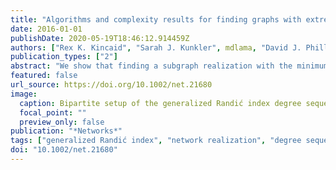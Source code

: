```yaml
---
title: "Algorithms and complexity results for finding graphs with extremal Randić index"
date: 2016-01-01
publishDate: 2020-05-19T18:46:12.914459Z
authors: ["Rex K. Kincaid", "Sarah J. Kunkler", mdlama, "David J. Phillips"]
publication_types: ["2"]
abstract: "We show that finding a subgraph realization with the minimum generalized Randić index for a given base graph and degree sequence is solvable in polynomial time by formulating the problem as the minimum weight perfect b-matching problem of Edmonds (J Res Natl Bur Stand 69B (1965), 125–130). However, the realization found via this reduction is not guaranteed to be connected. Approximating the minimum weight perfect b-matching problem subject to a connectivity constraint is shown to be NP-hard. For instances in which the optimal solution to the minimum Randić index problem is not connected, we describe a heuristic to connect the graph using pairwise edge exchanges that preserves the degree sequence. Although we focus on finding graph realizations with minimum Randić index, our results extend to finding graph realizations with maximum Randić index as well. Applications of the Randić index are provided to synchronization of neuronal networks controlling respiration in mammals and to normalizing cortical thickness networks in diagnosing individuals with dementia."
featured: false
url_source: https://doi.org/10.1002/net.21680
image:
  caption: Bipartite setup of the generalized Randić index degree sequence problem for an example directed graph.
  focal_point: ""
  preview_only: false
publication: "*Networks*"
tags: ["generalized Randić index", "network realization", "degree sequence", "minimum weight perfect b-matching", "connectivity constraint", "synchronization", "cortical networks"]
doi: "10.1002/net.21680"
---
```


